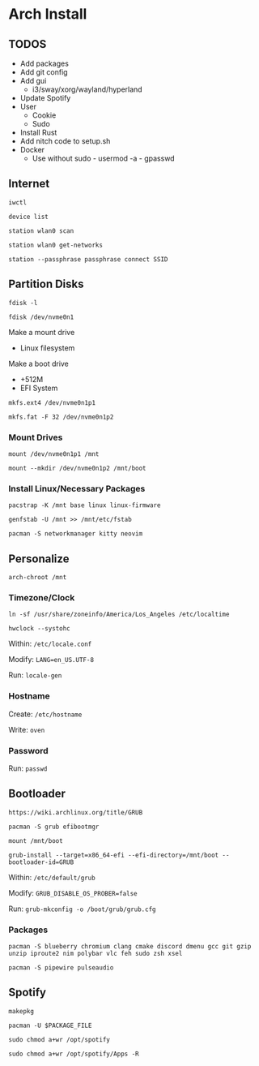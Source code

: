 # Arch Install

## TODOS
- Add packages
- Add git config
- Add gui
    - i3/sway/xorg/wayland/hyperland
- Update Spotify
- User
    - Cookie
    - Sudo
- Install Rust
- Add nitch code to setup.sh
- Docker
    - Use without sudo
            - usermod -a
            - gpasswd
## Internet
`iwctl`

`device list`

`station wlan0 scan`

`station wlan0 get-networks`

`station --passphrase passphrase connect SSID`

## Partition Disks
`fdisk -l`

`fdisk /dev/nvme0n1`

Make a mount drive
- Linux filesystem

Make a boot drive
- +512M 
- EFI System

`mkfs.ext4 /dev/nvme0n1p1`

`mkfs.fat -F 32 /dev/nvme0n1p2`

### Mount Drives
`mount /dev/nvme0n1p1 /mnt`

`mount --mkdir /dev/nvme0n1p2 /mnt/boot`

### Install Linux/Necessary Packages
`pacstrap -K /mnt base linux linux-firmware`

`genfstab -U /mnt >> /mnt/etc/fstab`

`pacman -S networkmanager kitty neovim`

## Personalize
`arch-chroot /mnt`

### Timezone/Clock
`ln -sf /usr/share/zoneinfo/America/Los_Angeles /etc/localtime`

`hwclock --systohc`

Within: `/etc/locale.conf`

Modify: `LANG=en_US.UTF-8`

Run: `locale-gen`

### Hostname
Create: `/etc/hostname`

Write: `oven`

### Password
Run: `passwd`

## Bootloader
`https://wiki.archlinux.org/title/GRUB`

`pacman -S grub efibootmgr`

`mount /mnt/boot`

`grub-install --target=x86_64-efi --efi-directory=/mnt/boot --bootloader-id=GRUB`

Within: `/etc/default/grub`

Modify: `GRUB_DISABLE_OS_PROBER=false`

Run: `grub-mkconfig -o /boot/grub/grub.cfg`

### Packages
`pacman -S blueberry chromium clang cmake discord dmenu gcc git gzip unzip iproute2 nim polybar vlc feh sudo zsh xsel`

`pacman -S pipewire pulseaudio`

## Spotify

`makepkg`

`pacman -U $PACKAGE_FILE`

`sudo chmod a+wr /opt/spotify`

`sudo chmod a+wr /opt/spotify/Apps -R`
